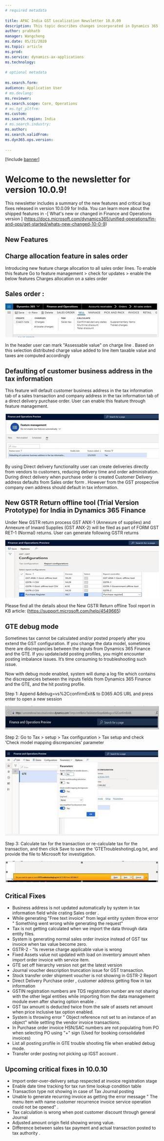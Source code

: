 ```yaml
---
# required metadata

title: APAC India GST Localization Newsletter 10.0.09
description: This topic describes changes incorporated in Dynamics 365 Application version 10.0.09
author: prabhatb
manager: Wangcheng
ms.date: 05/31/2020
ms.topic: article
ms.prod: 
ms.service: dynamics-ax-applications
ms.technology: 

# optional metadata

ms.search.form: 
audience: Application User
# ms.devlang: 
ms.reviewer: 
ms.search.scope: Core, Operations
# ms.tgt_pltfrm: 
ms.custom: 
ms.search.region: India
# ms.search.industry: 
ms.author: 
ms.search.validFrom: 
ms.dyn365.ops.version: 

---
```

[!include [banner](../includes/banner.md)]

# Welcome to the newsletter for version 10.0.9! 

This newsletter includes a summary of the new features and critical bug fixes released in version 10.0.09 for India.
You can learn more about the shipped features in 
-[ What's new or changed in Finance and Operations version ] (https://docs.microsoft.com/dynamics365/unified-operations/fin-and-ops/get-started/whats-new-changed-10-0-9)

## New Features
## Charge allocation feature in sales order  
Introducing new feature charge allocation to all sales order lines.
To enable this feature Go to feature management > check for updates > enable the below features
Charges allocation on a sales order

## Sales order :

![](media/GST-charge-allocation-1-10-0-09.PNG)

In the header user can mark "Assessable value" on charge line . Based on this selection  distributed charge value added 
to line item taxable value and taxes are computed accordingly 
 
## Defaulting of customer business address in the tax information 

This feature will default customer business address in the tax information tab of a sales transaction and company address
in the tax information tab of a direct delivery purchase order.
User can enable this feature through feature management. 
 
![](media/GST-customer-business-address-2-10-00-09.PNG)

By using Direct delivery functionality user can create deliveries directly from vendors to customers,
reducing delivery time and order administration. During direct delivery when purchase order is created Customer 
Delivery address defaults from Sales order form . However from the GST prospective company own address should 
default in tax information. 

## New GSTR Return offline tool (Trial Version Prototype) for India in Dynamics 365 Finance 

Under New GSTR return process GST ANX-1 (Annexure of  supplies) and Annexure of Inward Supplies 
(GST ANX-2) will be filed as part of FORM GST RET-1 (Normal)  returns. User can generate following GSTR returns 

![](media/GST-new-GSTR-offline-tool-3-10-0-09.PNG)

Please find all the details about the New GSTR Return offline Tool report in KB article:
(https://support.microsoft.com/help/4549665)  

## GTE debug mode
Sometimes tax cannot be calculated and/or posted properly after you extend the GST configuration. If you change the data model,
sometimes there are discrepancies between the inputs from Dynamics 365 Finance and the GTE. If you update/add posting profiles, 
you might encounter posting imbalance issues. It’s time consuming to troubleshooting such issue.

Now with debug mode enabled, system will dump a log file which contains the discrepancies between the inputs fields from 
Dynamics 365 Finance and the GTE, and the hit posting profile. 

Step 1: Append &debug=vs%2CconfirmExit& to D365 AOS URL and press enter to open a new session

![](media/GST-debug-mode-4-1-10-0-09.PNG)

Step 2: Go to Tax > setup > Tax configuration > Tax setup and check ‘Check model mapping discrepancies’ parameter
 
 ![](media/GST-debug-mode-4-2-10-0-09.PNG)
 
Step 3: Calculate tax for the transaction or re-calculate tax for the transaction, and then click Save to save 
the ‘GTETroubleshotingLog.txt, and provide the file to Microsoft for investigation.
 
  ![](media/GST-debug-mode-4-3-10-0-09.PNG)
 
## Critical Fixes 

- Business address is not updated automatically by system in tax information field while crating Sales order .
-	While generating "Free text invoice" from legal entity system throw error " Something went wrong while generating the request" 
-	Tax is not getting calculated when we import the data through data entity files. 
-	System is generating normal sales order invoice instead of GST tax invoice when tax value become zero. 
-	GSTR-2 - "Is reverse charge applicable value is wrong 
-	Fixed Assets value not updated with load on inventory amount when import order invoice with service item. 
-	GTE set off hierarchy version not get the latest version 
-	Journal voucher description truncation issue for GST transaction. 
-	Stock transfer order shipment voucher is not showing in GSTR-2 Report 
-	Direct Delivery Purchase order , customer address getting flow in tax information 
-	GSTIN registration numbers are TDS  registration number are not sharing with the other legal entities while 
  importing from the data management module even after sharing option enable . 
-	GST tax amount is deducted twice from the sale of assets net amount when price inclusive tax option enabled.
-	System is throwing error " Object reference not set to an instance of an object" while settling the vendor invoice transactions. 
-	In Purchase order invoice HSN/SAC numbers are not populating from PO when selecting PO using "+" sign 
  (Used for booking consolidated invoices) 
-	List all posting profile in GTE trouble shooting file when enabled debug mode. 
-	Transfer order posting not picking up IGST account .


## Upcoming critical fixes in 10.0.10 

- Import order-over-delivery setup respected at invoice registration stage 
-	Enable date time tracking for tax run time lookup condition table 
-	Transaction type not showing in case of Tax Journal posting 
-	Unable to generate recurring invoice as getting the error message " The menu item with name customer recurrence 
  invoice service operation could not be opened" . 
-	Tax calculation is wrong when post customer discount through general Journal 
-	Adjusted amount origin field showing wrong value. 
-	Difference between sales tax payment and actual transaction posted to tax authority .
